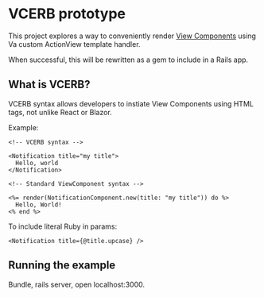 # VCERB prototype

This project explores a way to conveniently render [View Components](https://viewcomponent.org) using
Va custom ActionView template handler.

When successful, this will be rewritten as a gem to include in a Rails app.

## What is VCERB?

VCERB syntax allows developers to instiate View Components using HTML tags,
not unlike React or Blazor.

Example:

```erbruby
<!-- VCERB syntax -->

<Notification title="my title">
  Hello, world
</Notification>

<!-- Standard ViewComponent syntax -->

<%= render(NotificationComponent.new(title: "my title")) do %>
  Hello, World!
<% end %>
```

To include literal Ruby in params:

```erbruby
<Notification title={@title.upcase} />
```

## Running the example

Bundle, rails server, open localhost:3000.
